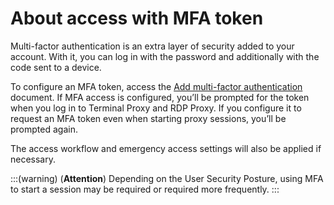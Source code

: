 # About access with MFA token

Multi-factor authentication is an extra layer of security added to your account. With it, you can log in with the password and additionally with the code sent to a device.

To configure an MFA token, access the [Add multi-factor authentication](/v4/docs/how-to-add-multi-factor-authentication) document.
If MFA access is configured, you’ll be prompted for the token when you log in to Terminal Proxy and RDP Proxy. If you configure it to request an MFA token even when starting proxy sessions, you’ll be prompted again.

The access workflow and emergency access settings will also be applied if necessary.

:::(warning) (**Attention**)
Depending on the User Security Posture, using MFA to start a session may be required or required more frequently.
:::